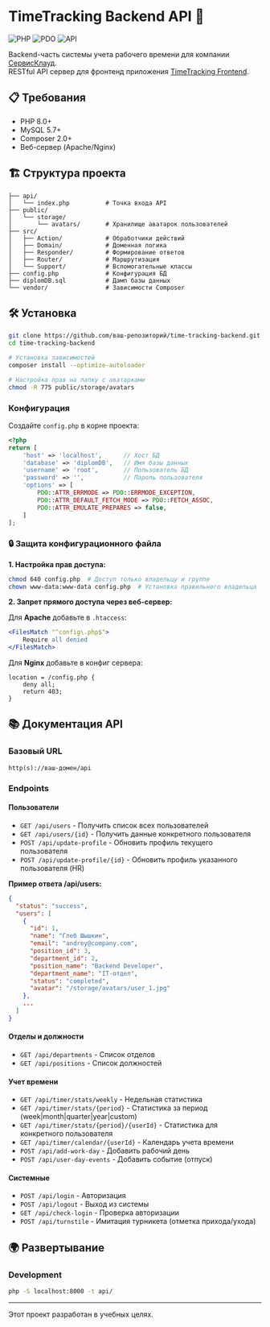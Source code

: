 # TimeTracking Backend API 🚀

![PHP](https://img.shields.io/badge/PHP-777BB4?style=for-the-badge&logo=php&logoColor=white)
![PDO](https://img.shields.io/badge/PDO-4479A1?style=for-the-badge&logo=php&logoColor=white)
![API](https://img.shields.io/badge/API-FF6C37?style=for-the-badge&logo=postman&logoColor=white)

Backend-часть системы учета рабочего времени для компании [СервисКлауд](https://scloud.ru/).  
RESTful API сервер для фронтенд приложения [TimeTracking Frontend](https://github.com/Reilov/TimeTracking-frontend).

## 📋 Требования

- PHP 8.0+
- MySQL 5.7+
- Composer 2.0+
- Веб-сервер (Apache/Nginx)

## 🏗 Структура проекта

```
├── api/
│   └── index.php          # Точка входа API
├── public/
│   └── storage/
│       └── avatars/       # Хранилище аватарок пользователей
├── src/
│   ├── Action/            # Обработчики действий
│   ├── Domain/            # Доменная логика
│   ├── Responder/         # Формирование ответов
│   ├── Router/            # Маршрутизация
│   └── Support/           # Вспомогательные классы
├── config.php             # Конфигурация БД
├── diplomDB.sql           # Дамп базы данных
└── vendor/                # Зависимости Composer
```

## 🛠 Установка

```bash
git clone https://github.com/ваш-репозиторий/time-tracking-backend.git
cd time-tracking-backend

# Установка зависимостей
composer install --optimize-autoloader

# Настройка прав на папку с аватарками
chmod -R 775 public/storage/avatars
```

### Конфигурация
Создайте `config.php` в корне проекта:
```php
<?php
return [
    'host' => 'localhost',      // Хост БД
    'database' => 'diplomDB',   // Имя базы данных
    'username' => 'root',       // Пользователь БД
    'password' => '',           // Пароль пользователя
    'options' => [
        PDO::ATTR_ERRMODE => PDO::ERRMODE_EXCEPTION,
        PDO::ATTR_DEFAULT_FETCH_MODE => PDO::FETCH_ASSOC,
        PDO::ATTR_EMULATE_PREPARES => false,
    ]
];
```
### 🔒 Защита конфигурационного файла

**1. Настройка прав доступа:**
```bash
chmod 640 config.php  # Доступ только владельцу и группе
chown www-data:www-data config.php  # Установка правильного владельца
```

**2. Запрет прямого доступа через веб-сервер:**

Для **Apache** добавьте в `.htaccess`:
```apache
<FilesMatch "^config\.php$">
    Require all denied
</FilesMatch>
```

Для **Nginx** добавьте в конфиг сервера:
```nginx
location = /config.php {
    deny all;
    return 403;
}
```

## 📚 Документация API

### Базовый URL
`http(s)://ваш-домен/api`

### Endpoints

#### Пользователи
- `GET /api/users` - Получить список всех пользователей
- `GET /api/users/{id}` - Получить данные конкретного пользователя
- `POST /api/update-profile` - Обновить профиль текущего пользователя
- `POST /api/update-profile/{id}` - Обновить профиль указанного пользователя (HR)

**Пример ответа /api/users:**
```json
{
  "status": "success",
  "users": [
    {
      "id": 1,
      "name": "Глеб Шышкин",
      "email": "andrey@company.com",
      "position_id": 3,
      "department_id": 2,
      "position_name": "Backend Developer",
      "department_name": "IT-отдел",
      "status": "completed",
      "avatar": "/storage/avatars/user_1.jpg"
    },
    ...
  ]
}
```

#### Отделы и должности
- `GET /api/departments` - Список отделов
- `GET /api/positions` - Список должностей

#### Учет времени
- `GET /api/timer/stats/weekly` - Недельная статистика
- `GET /api/timer/stats/{period}` - Статистика за период (week|month|quarter|year|custom)
- `GET /api/timer/stats/{period}/{userId}` - Статистика для конкретного пользователя
- `GET /api/timer/calendar/{userId}` - Календарь учета времени
- `POST /api/add-work-day` - Добавить рабочий день
- `POST /api/user-day-events` - Добавить событие (отпуск)

#### Системные
- `POST /api/login` - Авторизация
- `POST /api/logout` - Выход из системы
- `GET /api/check-login` - Проверка авторизации
- `POST /api/turnstile` - Имитация турникета (отметка прихода/ухода)

## 🌍 Развертывание

### Development

```bash
php -S localhost:8000 -t api/
```

---
Этот проект разработан в учебных целях.
